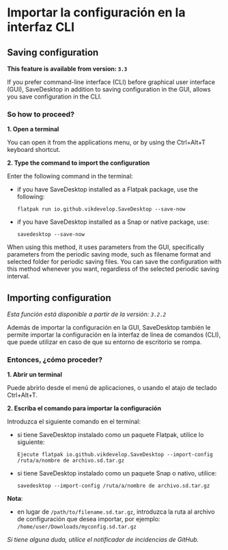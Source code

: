 # Importar la configuración en la interfaz CLI
## Saving configuration

**This feature is available from version: `3.3`**

If you prefer command-line interface (CLI) before graphical user interface (GUI), SaveDesktop in addition to saving configuration in the GUI, allows you save configuration in the CLI.

### So how to proceed?

**1. Open a terminal**

You can open it from the applications menu, or by using the Ctrl+Alt+T keyboard shortcut.

**2. Type the command to import the configuration**

Enter the following command in the terminal:
- if you have SaveDesktop installed as a Flatpak package, use the following:

     ```
     flatpak run io.github.vikdevelop.SaveDesktop --save-now
     ```

- if you have SaveDesktop installed as a Snap or native package, use:
     ```
     savedesktop --save-now
     ```

When using this method, it uses parameters from the GUI, specifically parameters from the periodic saving mode, such as filename format and selected folder for periodic saving files. You can save the configuration with this method whenever you want, regardless of the selected periodic saving interval.

## Importing configuration

*Esta función está disponible a partir de la versión: `3.2.2`*

Además de importar la configuración en la GUI, SaveDesktop también le permite importar la configuración en la interfaz de línea de comandos (CLI), que puede utilizar en caso de que su entorno de escritorio se rompa.

### Entonces, ¿cómo proceder?

**1. Abrir un terminal**

Puede abrirlo desde el menú de aplicaciones, o usando el atajo de teclado Ctrl+Alt+T.

**2. Escriba el comando para importar la configuración**

Introduzca el siguiente comando en el terminal:
- si tiene SaveDesktop instalado como un paquete Flatpak, utilice lo siguiente:

     ```
     Ejecute flatpak io.github.vikdevelop.SaveDesktop --import-config /ruta/a/nombre de archivo.sd.tar.gz
     ```

- si tiene SaveDesktop instalado como un paquete Snap o nativo, utilice: 
     ```
     savedesktop --import-config /ruta/a/nombre de archivo.sd.tar.gz
     ```

**Nota**:
- en lugar de `/path/to/filename.sd.tar.gz`, introduzca la ruta al archivo de configuración que desea importar, por ejemplo: `/home/user/Downloads/myconfig.sd.tar.gz`

_Si tiene alguna duda, utilice el notificador de incidencias de GitHub._
